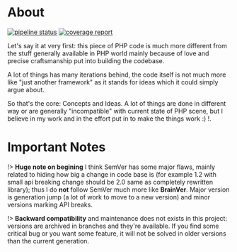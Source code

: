# About

[![pipeline status](https://git.x32.cz/edde/edde/badges/master/pipeline.svg)](https://git.x32.cz/edde/edde/commits/master)
[![coverage report](https://git.x32.cz/edde/edde/badges/master/coverage.svg)](https://git.x32.cz/edde/edde/commits/master)

Let's say it at very first: this piece of PHP code is much more different from the stuff generally available in PHP world mainly
because of love and precise craftsmanship put into building the codebase.

A lot of things has many iterations behind, the code itself is not much more like "just another framework" as it stands for
ideas which it could simply argue about.  

So that's the core: Concepts and Ideas. A lot of things are done in different way or are generally "incompatible" with current
state of PHP scene, but I believe in my work and in the effort put in to make the things work :) !. 

# Important Notes

!> **Huge note on begining** I think SemVer has some major flaws, mainly related to hiding how big a change in code base is (for example 1.2 with
small api breaking change should be 2.0 same as completely rewritten library); thus I do **not** follow SemVer much more like **BrainVer**. Major
version is generation jump (a lot of work to move to a new version) and minor versions marking API breaks.

!> **Backward compatibility** and maintenance does not exists in this project: versions are archived in branches and they're available. If you find
some critical bug or you want some feature, it will not be solved in older versions than the current generation.
